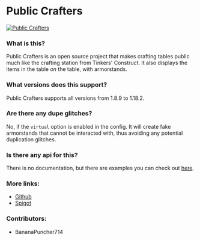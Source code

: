 # Public Crafters
[![Public Crafters](https://i.imgur.com/z6YPbQ9.png)](https://www.spigotmc.org/resources/50686/)
### What is this?  
Public Crafters is an open source project that makes crafting tables public much like the crafting station from Tinkers' Construct. It also displays the items in the table *on* the table, with armorstands.

### What versions does this support?
Public Crafters supports all versions from 1.8.9 to 1.18.2.

### Are there any dupe glitches?
No, if the `virtual` option is enabled in the config. It will create fake armorstands that cannot be interacted with, thus avoiding any potential duplication glitches.

### Is there any api for this?
There is no documentation, but there are examples you can check out [here](https://github.com/BananaPuncher714/PublicCrafters/tree/master/io/github/bananapuncher714/crafters/example).

### More links:
- [Github](https://github.com/BananaPuncher714/PublicCrafters)
- [Spigot](https://www.spigotmc.org/resources/50686/)

### Contributors:
- BananaPuncher714
